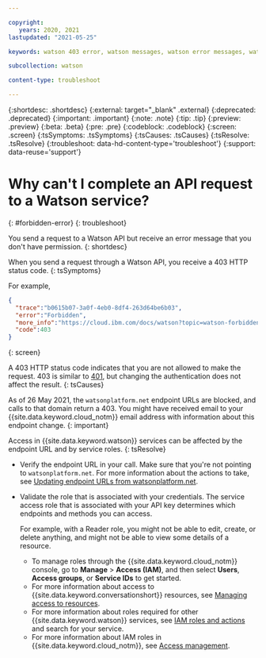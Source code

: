 ```yaml
---

copyright:
   years: 2020, 2021
lastupdated: "2021-05-25"

keywords: watson 403 error, watson messages, watson error messages, watson response codes, watson status codes

subcollection: watson

content-type: troubleshoot

---
```


{:shortdesc: .shortdesc}
{:external: target="_blank" .external}
{:deprecated: .deprecated}
{:important: .important}
{:note: .note}
{:tip: .tip}
{:preview: .preview}
{:beta: .beta}
{:pre: .pre}
{:codeblock: .codeblock}
{:screen: .screen}
{:tsSymptoms: .tsSymptoms}
{:tsCauses: .tsCauses}
{:tsResolve: .tsResolve}
{:troubleshoot: data-hd-content-type='troubleshoot'}
{:support: data-reuse='support'}

# Why can't I complete an API request to a Watson service?
{: #forbidden-error}
{: troubleshoot}

You send a request to a Watson API but receive an error message that you don't have permission.
{: shortdesc}

When you send a request through a Watson API, you receive a 403 HTTP status code.
{: tsSymptoms}

 For example,

```json
{
  "trace":"b0615b07-3a0f-4eb0-8df4-263d64be6b03",
  "error":"Forbidden",
  "more_info":"https://cloud.ibm.com/docs/watson?topic=watson-forbidden-error",
  "code":403
}
```
{: screen}

A 403 HTTP status code indicates that you are not allowed to make the request. 403 is similar to [401](/docs/watson?topic=watson-authorization-error), but changing the authentication does not affect the result.
{: tsCauses}

As of 26 May 2021, the `watsonplatform.net` endpoint URLs are blocked, and calls to that domain return a 403. You might have received email to your {{site.data.keyword.cloud_notm}} email address with information about this endpoint change.
{: important}

Access in {{site.data.keyword.watson}} services can be affected by the endpoint URL and by service roles.
{: tsResolve}

- Verify the endpoint URL in your call. Make sure that you're not pointing to `watsonplatform.net`. For more information about the actions to take, see [Updating endpoint URLs from watsonplatform.net](/docs/watson?topic=watson-endpoint-change).
- Validate the role that is associated with your credentials. The service access role that is associated with your API key determines which endpoints and methods you can access.

    For example, with a Reader role, you might not be able to edit, create, or delete anything, and might not be able to view some details of a resource.

    - To manage roles through the {{site.data.keyword.cloud_notm}} console, go to **Manage** > **Access (IAM)**, and then select **Users**, **Access groups**, or **Service IDs** to get started.
    - For more information about access to {{site.data.keyword.conversationshort}} resources, see [Managing access to resources](/docs/assistant?topic=assistant-access-control).
    - For more information about roles required for other {{site.data.keyword.watson}} services, see [IAM roles and actions](/docs/account?topic=account-iam-service-roles-actions) and search for your service.
    - For more information about IAM roles in {{site.data.keyword.cloud_notm}}, see [Access management](/docs/account?topic=account-cloudaccess).
